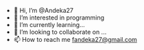 - 👋 Hi, I’m @Andeka27
- 👀 I’m interested in programming
- 🌱 I’m currently learning...
- 💞️ I’m looking to collaborate on ...
- 📫 How to reach me fandeka27@gmail.com

<!---
Andeka27/Andeka27 is a ✨ special ✨ repository because its `README.md` (this file) appears on your GitHub profile.
You can click the Preview link to take a look at your changes.
--->
